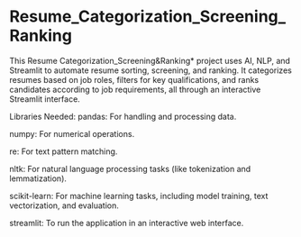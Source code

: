 # Resume_Categorization_Screening_Ranking
This Resume Categorization_Screening&amp;Ranking* project uses AI, NLP, and Streamlit to automate resume sorting, screening, and ranking. It categorizes resumes based on job roles, filters for key qualifications, and ranks candidates according to job requirements, all through an interactive Streamlit interface.

Libraries Needed:
pandas: For handling and processing data.

numpy: For numerical operations.

re: For text pattern matching.

nltk: For natural language processing tasks (like tokenization and lemmatization).

scikit-learn: For machine learning tasks, including model training, text vectorization, and evaluation.

streamlit: To run the application in an interactive web interface.
